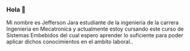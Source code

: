 ### Hola 👋
Mi nombre es Jefferson Jara estudiante de la ingenieria de la carrera Ingenieria en Mecatronica y actualmente estoy cursando este curso de Sistemas Embebidos del cual espero aprender lo suficiente para poder aplicar dichos conocimientos en el ambito laboral..
<!--
**jefljara/jefljara** is a ✨ _special_ ✨ repository because its `README.md` (this file) appears on your GitHub profile.

Here are some ideas to get you started:

- 🔭 I’m currently working on ...
- 🌱 I’m currently learning ...
- 👯 I’m looking to collaborate on ...
- 🤔 I’m looking for help with ...
- 💬 Ask me about ...
- 📫 How to reach me: ...
- 😄 Pronouns: ...
- ⚡ Fun fact: ...
-->
